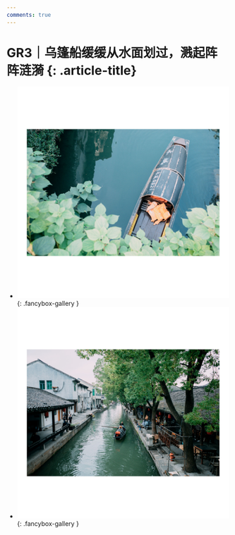 ```yaml
---
comments: true
---
```


# GR3｜乌篷船缓缓从水面划过，溅起阵阵涟漪 {: .article-title}

<div class="grid cards" markdown>

- [![img](94cfdeb6-edee-40ab-b636-1d10605e9170.jpg)](94cfdeb6-edee-40ab-b636-1d10605e9170.jpg){: .fancybox-gallery }
- [![img](709e2cd6-6e1e-412c-a7d5-a3c248a86673.jpg)](709e2cd6-6e1e-412c-a7d5-a3c248a86673.jpg){: .fancybox-gallery }


</div>